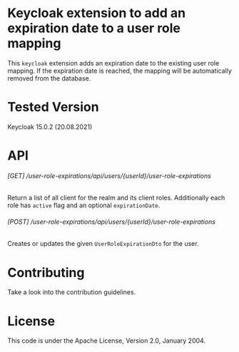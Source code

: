 # Keycloak extension to add an expiration date to a user role mapping

This `keycloak` extension adds an expiration date to the existing 
user role mapping. If the expiration date is reached, the mapping
will be automatically removed from the database.

# Tested Version
Keycloak 15.0.2 (20.08.2021)

# API

###### [GET] /user-role-expirations/api/users/{userId}/user-role-expirations
Return a list of all client for the realm and its client roles. Additionally
each role has `active` flag and an optional `expirationDate`.

###### [POST] /user-role-expirations/api/users/{userId}/user-role-expirations
Creates or updates the given `UserRoleExpirationDto` for the user.

# Contributing
Take a look into the contribution guidelines.

# License
This code is under the Apache License, Version 2.0, January 2004.
